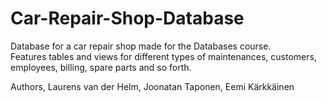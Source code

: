 # Car-Repair-Shop-Database
Database for a car repair shop made for the Databases course.\
Features tables and views for different types of maintenances, customers, employees, billing, spare parts and so forth.

Authors, Laurens van der Helm, Joonatan Taponen, Eemi Kärkkäinen
